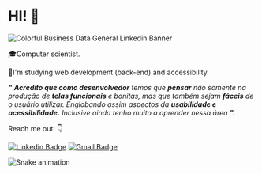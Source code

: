# HI! 👋
![Colorful Business Data General Linkedin Banner](https://user-images.githubusercontent.com/84814160/119600134-c9148a80-bdbc-11eb-9c9c-52204a15c4d8.png)


🎓Computer scientist.

📘I'm studying web development (back-end) and accessibility.

 ***"** **Acredito que como **desenvolvedor**** temos que **pensar** não somente na produção de **telas funcionais** e bonitas, mas que também sejam **fáceis** de o usuário utilizar. Englobando assim aspectos da **usabilidade e acessibilidade.** Inclusive ainda tenho muito a aprender nessa área **".*** 
 
 Reach me out: 👇
 
 [![Linkedin Badge](https://img.shields.io/badge/-LinkedIn-cb6ce6?style=flat-square&logo=Linkedin&logoColor=white&link=https://www.linkedin.com/in/wesley-s-rocha/)](https://www.linkedin.com/in/wesley-s-rocha/)
[![Gmail Badge](https://img.shields.io/badge/-wesleyrocha.it19@gmail.com-ff6d3b?style=flat-square&logo=Gmail&logoColor=white&link=mailto:wesleyrocha.it19@gmail.com)](mailto:wesleyrocha.it19@gmail.com)

 ![Snake animation](https://github.com/wesleysrocha/wesleysrocha/blob/output/github-contribution-grid-snake.svg)

